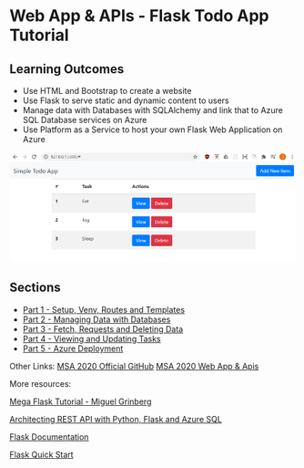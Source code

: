 # Web App & APIs - Flask Todo App Tutorial

## Learning Outcomes

* Use HTML and Bootstrap to create a website
* Use Flask to serve static and dynamic content to users
* Manage data with Databases with SQLAlchemy and link that to Azure SQL Database services on Azure
* Use Platform as a Service to host your own Flask Web Application on Azure

![Our new website](./todo_images/static_html.png)

## Sections

* [Part 1 - Setup, Venv, Routes and Templates](https://github.com/JerryyZhu/todo_markdown/blob/master/Part%201%20-%20Setting%20up.md)
* [Part 2 - Managing Data with Databases](https://github.com/JerryyZhu/todo_markdown/blob/master/Part%202%20-%20Managing%20Data%20with%20Databases%20and%20Forms.md)
* [Part 3 - Fetch, Requests and Deleting Data](https://github.com/JerryyZhu/todo_markdown/blob/master/Part%203%20-%20Deleting%20Tasks.md)
* [Part 4 - Viewing and Updating Tasks](https://github.com/JerryyZhu/todo_markdown/blob/master/Part%204%20-%20Viewing%20and%20Updating%20Tasks.md)
* [Part 5 - Azure Deployment](https://github.com/JerryyZhu/todo_markdown/blob/master/Part%205%20-%20Azure%20Deployment.md)

Other Links:
[MSA 2020 Official GitHub](https://github.com/AUMSA/2020-MSA-content)
[MSA 2020 Web App & Apis](https://github.com/AUMSA/2020-MSA-content/tree/master/Workshops/Git%20%26%20GitHub)

More resources:

[Mega Flask Tutorial - Miguel Grinberg](https://blog.miguelgrinberg.com/post/the-flask-mega-tutorial-part-i-hello-world)

[Architecting REST API with Python, Flask and Azure SQL](https://devblogs.microsoft.com/azure-sql/architecting-rest-api-with-python-flask-and-azure-sql/)

[Flask Documentation](https://flask.palletsprojects.com/en/1.1.x/)

[Flask Quick Start](https://flask.palletsprojects.com/en/1.1.x/quickstart/)